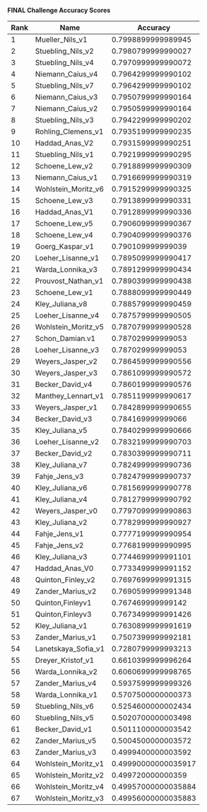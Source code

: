 **FINAL Challenge Accuracy Scores**



|Rank|Name|Accuracy|
|----|-----|---|
|1|Mueller_Nils_v1|0.7998899999989945|
|2|Stuebling_Nils_v2|0.7980799999990027|
|3|Stuebling_Nils_v4|0.7970999999990072|
|4|Niemann_Caius_v4|0.7964299999990102|
|5|Stuebling_Nils_v7|0.7964299999990102|
|6|Niemann_Caius_v3|0.7950799999990164|
|7|Niemann_Caius_v2|0.7950599999990164|
|8|Stuebling_Nils_v3|0.7942299999990202|
|9|Rohling_Clemens_v1|0.7935199999990235|
|10|Haddad_Anas_V2|0.7931599999990251|
|11|Stuebling_Nils_v1|0.7921999999990295|
|12|Schoene_Lew_v2|0.7918899999990309|
|13|Niemann_Caius_v1|0.7916699999990319|
|14|Wohlstein_Moritz_v6|0.7915299999990325|
|15|Schoene_Lew_v3|0.7913899999990331|
|16|Haddad_Anas_V1|0.7912899999990336|
|17|Schoene_Lew_v5|0.7906099999990367|
|18|Schoene_Lew_v4|0.7904099999990376|
|19|Goerg_Kaspar_v1|0.790109999999039|
|20|Loeher_Lisanne_v1|0.7895099999990417|
|21|Warda_Lonnika_v3|0.7891299999990434|
|22|Prouvost_Nathan_v1|0.7890399999990438|
|23|Schoene_Lew_v1|0.7888099999990449|
|24|Kley_Juliana_v8|0.7885799999990459|
|25|Loeher_Lisanne_v4|0.7875799999990505|
|26|Wohlstein_Moritz_v5|0.7870799999990528|
|27|Schon_Damian.v1|0.787029999999053|
|28|Loeher_Lisanne_v3|0.787029999999053|
|29|Weyers_Jasper_v2|0.7864599999990556|
|30|Weyers_Jasper_v3|0.7861099999990572|
|31|Becker_David_v4|0.7860199999990576|
|32|Manthey_Lennart_v1|0.7851199999990617|
|33|Weyers_Jasper_v1|0.7842899999990655|
|34|Becker_David_v3|0.784169999999066|
|35|Kley_Juliana_v5|0.7840299999990666|
|36|Loeher_Lisanne_v2|0.7832199999990703|
|37|Becker_David_v2|0.7830399999990711|
|38|Kley_Juliana_v7|0.7824999999990736|
|39|Fahje_Jens_v3|0.7824799999990737|
|40|Kley_Juliana_v6|0.7815699999990778|
|41|Kley_Juliana_v4|0.7812799999990792|
|42|Weyers_Jasper_v0|0.7797099999990863|
|43|Kley_Juliana_v2|0.7782999999990927|
|44|Fahje_Jens_v1|0.7777199999990954|
|45|Fahje_Jens_v2|0.7768199999990995|
|46|Kley_Juliana_v3|0.7744699999991101|
|47|Haddad_Anas_V0|0.7733499999991152|
|48|Quinton_Finley_v2|0.7697699999991315|
|49|Zander_Marius_v2|0.7690599999991348|
|50|Quinton,Finleyv1|0.767469999999142|
|51|Quinton,Finleyv3|0.7673499999991426|
|52|Kley_Juliana_v1|0.7630899999991619|
|53|Zander_Marius_v1|0.7507399999992181|
|54|Lanetskaya_Sofia_v1|0.7280799999993213|
|55|Dreyer_Kristof_v1|0.6610399999996264|
|56|Warda_Lonnika_v2|0.6060699999998765|
|57|Zander_Marius_v4|0.5937599999999326|
|58|Warda_Lonnika_v1|0.5707500000000373|
|59|Stuebling_Nils_v6|0.5254600000002434|
|60|Stuebling_Nils_v5|0.5020700000003498|
|61|Becker_David_v1|0.5011100000003542|
|62|Zander_Marius_v5|0.5004500000003572|
|63|Zander_Marius_v3|0.4999400000003592|
|64|Wohlstein_Moritz_v1|0.49990000000035917|
|65|Wohlstein_Moritz_v2|0.499720000000359|
|66|Wohlstein_Moritz_v4|0.49957000000035884|
|67|Wohlstein_Moritz_v3|0.49956000000035883|

